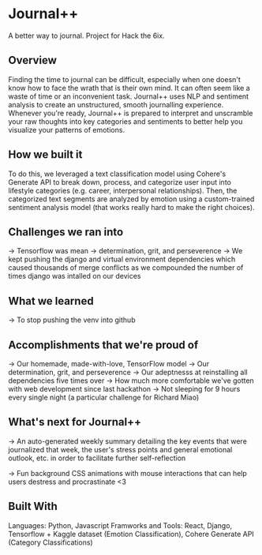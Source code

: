 # Journal++
A better way to journal. Project for Hack the 6ix.

## Overview
Finding the time to journal can be difficult, especially when one doesn't know how to face the wrath that is their own mind. It can often seem like a waste of time or an inconvenient task. Journal++ uses NLP and sentiment analysis to create an unstructured, smooth journalling experience. Whenever you're ready, Journal++ is prepared to interpret and unscramble your raw thoughts into key categories and sentiments to better help you visualize your patterns of emotions.

## How we built it
To do this, we leveraged a text classification model using Cohere's Generate API to break down, process, and categorize user input into lifestyle categories (e.g. career, interpersonal relationships). Then, the categorized text segments are analyzed by emotion using a custom-trained sentiment analysis model (that works really hard to make the right choices).

## Challenges we ran into
-> Tensorflow was mean
-> determination, grit, and perseverence
-> We kept pushing the django and virtual environment dependencies which caused thousands of merge conflicts as we compounded the number of times django was intalled on our devices 

## What we learned
-> To stop pushing the venv into github

## Accomplishments that we're proud of
-> Our homemade, made-with-love, TensorFlow model
-> Our determination, grit, and perseverence
-> Our adeptnesss at reinstalling all dependencies five times over
-> How much more comfortable we've gotten with web development since last hackathon
-> Not sleeping for 9 hours every single night (a particular challenge for Richard Miao)

## What's next for Journal++
-> An auto-generated weekly summary detailing the key events that were journalized that week, the user's stress points and general emotional outlook, etc. in order to facilitate further self-reflection

-> Fun background CSS animations with mouse interactions that can help users destress and procrastinate <3

## Built With
Languages: Python, Javascript
Framworks and Tools: React, Django, Tensorflow + Kaggle dataset (Emotion Classification), Cohere Generate API (Category Classifications)
